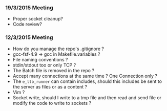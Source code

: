 ### 19/3/2015 Meeting
- Proper socket cleanup?
- Code review?

### 12/3/2015 Meeting
- How do you manage the repo's .gitignore ?
- gcc-fsf-4.9 -> gcc in Makefile.variables ?
- File naming conventions ?
- stdin/stdout too or only TCP ?
- The Batch file is removed in the repo ?
- Accept many connections at the same time ? One Connection only ?
- The `e_ltb_runner` can contain includes, should this includes be sent to the server as files or as a content ?
- Vim ?
- Socket write, should I write to a tmp file and then read and send file or modify the code to write to sockets ?
